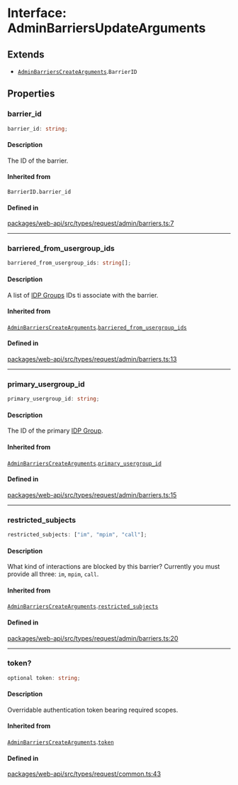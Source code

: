 # Interface: AdminBarriersUpdateArguments

## Extends

- [`AdminBarriersCreateArguments`](AdminBarriersCreateArguments.md).`BarrierID`

## Properties

### barrier\_id

```ts
barrier_id: string;
```

#### Description

The ID of the barrier.

#### Inherited from

`BarrierID.barrier_id`

#### Defined in

[packages/web-api/src/types/request/admin/barriers.ts:7](https://github.com/slackapi/node-slack-sdk/blob/7b348598b763c2b7545d1042b5f0429775cfa62c/packages/web-api/src/types/request/admin/barriers.ts#L7)

***

### barriered\_from\_usergroup\_ids

```ts
barriered_from_usergroup_ids: string[];
```

#### Description

A list of [IDP Groups](https://slack.com/help/articles/115001435788-Connect-identity-provider-groups-to-your-Enterprise-Grid-org) IDs ti associate with the barrier.

#### Inherited from

[`AdminBarriersCreateArguments`](AdminBarriersCreateArguments.md).[`barriered_from_usergroup_ids`](AdminBarriersCreateArguments.md#barriered_from_usergroup_ids)

#### Defined in

[packages/web-api/src/types/request/admin/barriers.ts:13](https://github.com/slackapi/node-slack-sdk/blob/7b348598b763c2b7545d1042b5f0429775cfa62c/packages/web-api/src/types/request/admin/barriers.ts#L13)

***

### primary\_usergroup\_id

```ts
primary_usergroup_id: string;
```

#### Description

The ID of the primary [IDP Group](https://slack.com/help/articles/115001435788-Connect-identity-provider-groups-to-your-Enterprise-Grid-org).

#### Inherited from

[`AdminBarriersCreateArguments`](AdminBarriersCreateArguments.md).[`primary_usergroup_id`](AdminBarriersCreateArguments.md#primary_usergroup_id)

#### Defined in

[packages/web-api/src/types/request/admin/barriers.ts:15](https://github.com/slackapi/node-slack-sdk/blob/7b348598b763c2b7545d1042b5f0429775cfa62c/packages/web-api/src/types/request/admin/barriers.ts#L15)

***

### restricted\_subjects

```ts
restricted_subjects: ["im", "mpim", "call"];
```

#### Description

What kind of interactions are blocked by this barrier?
Currently you must provide all three: `im`, `mpim`, `call`.

#### Inherited from

[`AdminBarriersCreateArguments`](AdminBarriersCreateArguments.md).[`restricted_subjects`](AdminBarriersCreateArguments.md#restricted_subjects)

#### Defined in

[packages/web-api/src/types/request/admin/barriers.ts:20](https://github.com/slackapi/node-slack-sdk/blob/7b348598b763c2b7545d1042b5f0429775cfa62c/packages/web-api/src/types/request/admin/barriers.ts#L20)

***

### token?

```ts
optional token: string;
```

#### Description

Overridable authentication token bearing required scopes.

#### Inherited from

[`AdminBarriersCreateArguments`](AdminBarriersCreateArguments.md).[`token`](AdminBarriersCreateArguments.md#token)

#### Defined in

[packages/web-api/src/types/request/common.ts:43](https://github.com/slackapi/node-slack-sdk/blob/7b348598b763c2b7545d1042b5f0429775cfa62c/packages/web-api/src/types/request/common.ts#L43)
